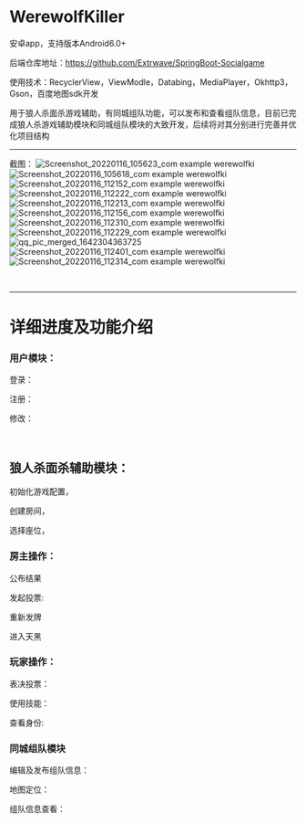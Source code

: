 # WerewolfKiller

安卓app，支持版本Android6.0+

后端仓库地址：https://github.com/Extrwave/SpringBoot-Socialgame

使用技术：RecyclerView，ViewModle，Databing，MediaPlayer，Okhttp3，Gson，百度地图sdk开发

用于狼人杀面杀游戏辅助，有同城组队功能，可以发布和查看组队信息，目前已完成狼人杀游戏辅助模块和同城组队模块的大致开发，后续将对其分别进行完善并优化项目结构

***

截图：
![Screenshot_20220116_105623_com example werewolfki](https://user-images.githubusercontent.com/79448699/149645959-37f398bb-106b-4fff-85eb-c00a3a3d1a97.jpg)
![Screenshot_20220116_105618_com example werewolfki](https://user-images.githubusercontent.com/79448699/149646001-48a6bd2f-3b53-433f-9c1c-95debf0af68c.jpg)
![Screenshot_20220116_112152_com example werewolfki](https://user-images.githubusercontent.com/79448699/149646363-5a0161ea-a1df-4dca-8404-a68e58aff342.jpg)
![Screenshot_20220116_112222_com example werewolfki](https://user-images.githubusercontent.com/79448699/149646370-4dafd8fd-9caa-48c1-beac-84f4948573a5.jpg)
![Screenshot_20220116_112213_com example werewolfki](https://user-images.githubusercontent.com/79448699/149646372-14945bc6-13a3-46c3-9f64-803909f79f84.jpg)
![Screenshot_20220116_112156_com example werewolfki](https://user-images.githubusercontent.com/79448699/149646374-56cefeda-db8f-4b1f-9dbd-5930293cbb6d.jpg)
![Screenshot_20220116_112310_com example werewolfki](https://user-images.githubusercontent.com/79448699/149646375-f53dd454-5ed1-4a25-910a-354e4467fd1b.jpg)
![Screenshot_20220116_112229_com example werewolfki](https://user-images.githubusercontent.com/79448699/149646376-842fff3a-cbf9-4760-8f38-e37e7b5ac4d7.jpg)
![qq_pic_merged_1642304363725](https://user-images.githubusercontent.com/79448699/149646380-cdb8a6a1-ccbd-468c-810b-5355619f34c7.jpg)
![Screenshot_20220116_112401_com example werewolfki](https://user-images.githubusercontent.com/79448699/149646382-b236ed0d-cc0f-41dd-8a2d-bb8f2e6126ef.jpg)
![Screenshot_20220116_112314_com example werewolfki](https://user-images.githubusercontent.com/79448699/149646383-71daf0ee-db00-4696-bd8b-45c773dd062e.jpg)

<br/>

***

# 详细进度及功能介绍

### 用户模块：

登录：

注册：

修改：

<br/>

## 狼人杀面杀辅助模块：

初始化游戏配置，

创建房间，

选择座位，

### 房主操作：

公布结果

发起投票:

重新发牌

进入天黑

### 玩家操作：

表决投票：

使用技能：

查看身份:

### 同城组队模块

编辑及发布组队信息：

地图定位：

组队信息查看：
